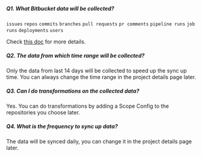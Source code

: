 <!--
Licensed to the Apache Software Foundation (ASF) under one or more
contributor license agreements.  See the NOTICE file distributed with
this work for additional information regarding copyright ownership.
The ASF licenses this file to You under the Apache License, Version 2.0
(the "License"); you may not use this file except in compliance with
the License.  You may obtain a copy of the License at

http://www.apache.org/licenses/LICENSE-2.0

Unless required by applicable law or agreed to in writing, software
distributed under the License is distributed on an "AS IS" BASIS,
WITHOUT WARRANTIES OR CONDITIONS OF ANY KIND, either express or implied.
See the License for the specific language governing permissions and
limitations under the License.
-->

##### Q1. What Bitbucket data will be collected?

`issues` `repos` `commits` `branches` `pull requests` `pr comments` `pipeline runs` `job runs` `deployments` `users`

Check [this doc](https://devlake.apache.org/docs/Overview/SupportedDataSources/#data-collection-scope-by-each-plugin) for more details.

##### Q2. The data from which time range will be collected?

Only the data from last 14 days will be collected to speed up the sync up time. You can always change the time range in the project details page later.

##### Q3. Can I do transformations on the collected data?

Yes. You can do transformations by adding a Scope Config to the repositories you choose later.

##### Q4. What is the frequency to sync up data?

The data will be synced daily, you can change it in the project details page later.
